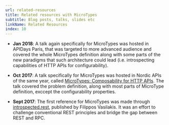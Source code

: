 ```yaml
---
url: related-resources
title: Related resources with MicroTypes
subtitle: Blog posts, talks, slides etc
linkName: Related Resources
index: 10
---
```


* **Jan 2018**: A talk again specifically for MicroTypes was hosted in APIDays Paris,
that was targeted to more advanced audience and covered the whole MicroTypes definition
along with some parts of the new paradigms that such architecture could lead
(i.e. introspecting capabilities of HTTP APIs for configurability).

* **Oct 2017**: A talk specifically for MicroTypes was hosted in Nordic APIs of the same
year, called [MicroTypes: Composability for HTTP APIs](https://www.youtube.com/watch?v=pc8ZyFjJY4A). The talk covered the problem
definition, along with most parts of MicroType definition, exccept the
configurability properties.

* **Sept 2017**: The first reference for MicroTypes was made through [introspected.rest](https://introspected.rest),
published by Filippos Vasilakis. It was an effort to challenge conventional
REST principles and bridge the gap between REST and RPC.

